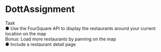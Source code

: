 # DottAssignment

Task <br /> 
● Use the FourSquare API to display the restaurants around your current location on the map <br /> 
  Bonus: Load more restaurants by panning on the map <br /> 
● Include a restaurant detail page <br /> 
